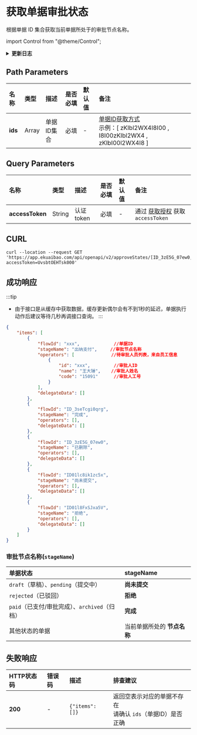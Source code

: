 # 获取单据审批状态
根据单据 ID 集合获取当前单据所处于的审批节点名称。

import Control from "@theme/Control";

<Control
method="GET"
url="/api/openapi/v2/approveStates/[`ids`]"
/>

<details>
  <summary><b>更新日志</b></summary>
  <div>

  [**1.11.3**](/updateLog/update-log#1113) -> 🚀 接口升级 `v2` 版本，更新了 `rejected`（已驳回）状态的单据，`stageName` 从 **尚未提交** 改为 **拒绝**。<br/>
  [**1.7.2**](/updateLog/update-log#172)&emsp;-> 🐞 修复了 **会签** 节点响应数据中返回全部审批人列表的问题，实际应只返回待审批人列表。<br/>
  [**1.2.0**](/updateLog/update-log#120)&emsp;-> 🚀 接口升级 `v1.1` 版本，新增了能获取到已删除的单据，并且显示 **已删除** 状态。<br/>

  </div>
</details>

## Path Parameters

| 名称 | 类型 | 描述 | 是否必填 | 默认值 | 备注 |
| :--- | :--- | :--- | :--- |:--- | :--- |
| **ids** | Array | 单据ID集合 | 必填 | - | [单据ID获取方式](/docs/open-api/flows/question-answer#问题一)<br/>示例：[ zKIbl2WX4I8I00 , I8I00zKIbl2WX4 , zKIbI00l2WX4I8 ] |

## Query Parameters

| 名称 | 类型 | 描述 | 是否必填 | 默认值 | 备注 |
| :--- | :--- | :--- | :--- |:--- | :--- |
| **accessToken** | String | 认证token | 必填 | - | 通过 [获取授权](/docs/open-api/getting-started/auth) 获取 `accessToken` |

## CURL
```shell
curl --location --request GET 'https://app.ekuaibao.com/api/openapi/v2/approveStates/[ID_3zE5G_07ew0,ID_3zJ05rt0DY0]?accessToken=UvsbtOEHTsk000'
```

## 成功响应
:::tip
- 由于接口是从缓存中获取数据，缓存更新偶尔会有不到1秒的延迟，单据执行动作后建议等待几秒再调接口查询。
:::

```json
{
    "items": [
        {
            "flowId": "xxx",             //单据ID
            "stageName": "出纳支付",     //审批节点名称
            "operators": [              //待审批人员列表，来自员工信息
                {     
                    "id": "xxx",         //审批人ID
                    "name": "王大锤",    //审批人姓名
                    "code": "15091"      //审批人工号
                }
            ],
            "delegateData": []
        },
        {
            "flowId": "ID_3seTcgi0qrg",
            "stageName": "完成",
            "operators": [],
            "delegateData": []
        },
        {
            "flowId": "ID_3zE5G_07ew0",
            "stageName": "已删除",
            "operators": [],
            "delegateData": []
        },
        {
            "flowId": "ID01lc8ik1zc5x",
            "stageName": "尚未提交",
            "operators": [],
            "delegateData": []
        },
        {
            "flowId": "ID01l8FxSJxa5V",
            "stageName": "拒绝",
            "operators": [],
            "delegateData": []
        }
    ]
}
```

### 审批节点名称(`stageName`)
| 单据状态 | stageName |
|:--- |:--- |
| `draft`（草稿）、`pending`（提交中） | **尚未提交** |
| `rejected`（已驳回）               | **拒绝** |
| `paid`（已支付/审批完成）、`archived`（归档） | **完成** |
| 其他状态的单据 | 当前单据所处的 **节点名称** |

## 失败响应

| HTTP状态码 | 错误码 | 描述 | 排查建议 |
| :--- | :--- | :--- | :--- |
| **200** | - |  `{"items": []}` | 返回空表示对应的单据不存在<br/>请确认 `ids`（单据ID）是否正确 |
